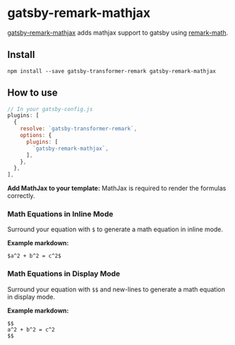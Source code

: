 # gatsby-remark-mathjax

[gatsby-remark-mathjax][1] adds mathjax support to gatsby using [remark-math][2].

## Install

`npm install --save gatsby-transformer-remark gatsby-remark-mathjax`

## How to use

```javascript
// In your gatsby-config.js
plugins: [
  {
    resolve: `gatsby-transformer-remark`,
    options: {
      plugins: [
        `gatsby-remark-mathjax`,
      ],
    },
  },
],
```

**Add MathJax to your template:** MathJax is required to render the formulas correctly.

### Math Equations in Inline Mode

Surround your equation with `$` to generate a math equation in inline mode.

**Example markdown:**

```
$a^2 + b^2 = c^2$
```

### Math Equations in Display Mode

Surround your equation with `$$` and new-lines to generate a math equation in
display mode.

**Example markdown:**

```
$$
a^2 + b^2 = c^2
$$
```

[1]: https://github.com/hanai/gatsby-remark-mathjax
[2]: https://github.com/Rokt33r/remark-math
